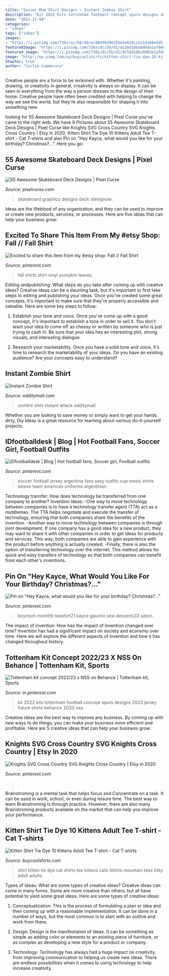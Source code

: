 ```yaml
---
title: "Soccer Mom Shirt Designs ~ Instant Zombie Shirt"
description: "Kit 2022 kits tottenham football concept spurs designs 2023 jersey future shirts behance 2033 nss"
date: "2022-11-04"
categories:
- "ideas"
tags: ["ideas"]
images:
- "https://i.pinimg.com/736x/ec/08/49/ec08499d9625be5e824ccb214368e5d5.jpg"
featuredImage: "https://i.pinimg.com/736x/dc/5b/d1/dc5bd18ba9d6da1af666095cc5b15ceb--jersey-girl-sexy-girls.jpg"
featured_image: "https://i.pinimg.com/736x/dc/5b/d1/dc5bd18ba9d6da1af666095cc5b15ceb--jersey-girl-sexy-girls.jpg"
image: "http://ep.yimg.com/ay/buycoolshirts/kitten-shirt-tie-dye-10-kittens-adult-tee-t-shirt-2.jpg"
ShowToc: true
author: "Carlie Cummerata"
---
```



Creative people are a force to be reckoned with. Whether it's painting, drawing, or creativity in general, creativity is always on display. It can be seen in everything from the way a person dresses to the design of their home. Creative people have often been credited with helping to change the way we see the world, but they're also responsible for shaping it into something new.

	

		
looking for 55 Awesome Skateboard Deck Designs | Pixel Curse you've came to the right web. We have 8 Pictures about 55 Awesome Skateboard Deck Designs | Pixel Curse like Knights SVG Cross Country SVG Knights Cross Country | Etsy in 2020, Kitten Shirt Tie Dye 10 Kittens Adult Tee T-shirt - Cat T-shirts and also Pin on &quot;Hey Kayce, what would you like for your birthday? Christmas?...&quot;. Here you go:
		
    
## 55 Awesome Skateboard Deck Designs | Pixel Curse

<img loading=lazy src="https://pixelcurse.com/wp-content/uploads/2011/05/Skateboard-Graphics_29.jpg" onerror="this.onerror=null;this.src='https://tse4.mm.bing.net/th?id=OIP.LzFehieKRu5kTpcm6exdzwHaQ3&amp;pid=15.1';" alt="55 Awesome Skateboard Deck Designs | Pixel Curse">

_Source: pixelcurse.com_

>skateboard graphics designs deck idesignow. 

	

Ideas are the lifeblood of any organization, and they can be used to improve or create new products, services, or processes. Here are five ideas that can help your business grow:

    
## Excited To Share This Item From My #etsy Shop: Fall // Fall Shirt

<img loading=lazy src="https://i.pinimg.com/736x/ec/08/49/ec08499d9625be5e824ccb214368e5d5.jpg" onerror="this.onerror=null;this.src='https://tse4.mm.bing.net/th?id=OIP.ZpaPnQ9UAib0Lj2QoPAStQHaI5&amp;pid=15.1';" alt="Excited to share this item from my #etsy shop: Fall // Fall Shirt">

_Source: pinterest.com_

>fall shirts shirt vinyl pumpkin leaves. 

	

Editing andpublishing: What steps do you take after coming up with creative ideas?
Creative ideas can be a daunting task, but it's important to first take steps to editing and publishing your ideas. Once you've created some great concepts, it's important to make sure that they're properly accessible and saleable. Here are some key steps to follow:
1. Establish your tone and voice. Once you've come up with a good concept, it's important to establish a tone in order to sell it. You don't want your idea to come off as cheesy or written by someone who is just trying to cash in. Be sure that your idea has an interesting plot, strong visuals, and interesting dialogue.

2. Research your marketability. Once you have a solid tone and voice, it's time to research the marketability of your ideas. Do you have an existing audience? Are your concepts easy to understand?

    
## Instant Zombie Shirt

<img loading=lazy src="https://odditymall.com/includes/content/instant-zombie-attack-shirt-3.jpg" onerror="this.onerror=null;this.src='https://tse3.mm.bing.net/th?id=OIP.iw4B_feUQ9bXpvRyprwZrAHaF-&amp;pid=15.1';" alt="Instant Zombie Shirt">

_Source: odditymall.com_

>zombie shirt instant attack odditymall. 

	

Whether you are looking to save money or simply want to get your hands dirty, Diy Ideas is a great resource for learning about various do-it-yourself projects.

    
## IDfootballdesk | Blog | Hot Football Fans, Soccer Girl, Football Outfits

<img loading=lazy src="https://i.pinimg.com/736x/dc/5b/d1/dc5bd18ba9d6da1af666095cc5b15ceb--jersey-girl-sexy-girls.jpg" onerror="this.onerror=null;this.src='https://tse4.mm.bing.net/th?id=OIP.CxqoI3eL4Q9GSQgyQ90G6wHaK6&amp;pid=15.1';" alt="iDfootballdesk | Blog | Hot football fans, Soccer girl, Football outfits">

_Source: pinterest.com_

>soccer football jersey argentina fans sexy outfits cup messi shirts sleeve team american uniforms argentinan. 

	

Technology transfer: How does technology be transferred from one company to another?
Invention Ideas: 
-One way to move technology between companies is to have a technology transfer agent (TTA) act as a middleman. The TTA helps negotiate and execute the transfer of technology, ensuring that both companies share the benefits of the invention. 
-Another way to move technology between companies is through joint development. If one company has a good idea for a new product, they may want to share it with other companies in order to get ideas for products and services. This way, both companies are able to gain experience with the product before anything is actually created. 
-Finally, there is also the option of transferring technology over the internet. This method allows for quick and easy transfers of technology so that both companies can benefit from each other's inventions.

    
## Pin On &quot;Hey Kayce, What Would You Like For Your Birthday? Christmas?...&quot;

<img loading=lazy src="https://i.pinimg.com/736x/18/55/be/1855be36b87eaefd63caace26900d9bd.jpg" onerror="this.onerror=null;this.src='https://tse1.mm.bing.net/th?id=OIP.RNqHhs92NSov8aS3QpD9gAHaJ4&amp;pid=15.1';" alt="Pin on &quot;Hey Kayce, what would you like for your birthday? Christmas?...&quot;">

_Source: pinterest.com_

>boymom momlife teeshirt21 kayce gaucho sexi desserts33 satori. 

	

The impact of invention: How has the impact of Invention changed over time?
Invention has had a significant impact on society and economy over time. Here we will explore the different aspects of Invention and how it has changed throughout history.

    
## Tottenham Kit Concept 2022/23 X NSS On Behance | Tottenham Kit, Sports

<img loading=lazy src="https://i.pinimg.com/736x/11/0f/8f/110f8fe5f0d1498a78da3942997db73c.jpg" onerror="this.onerror=null;this.src='https://tse1.mm.bing.net/th?id=OIP.pyoYbtE_tLBRA7I6_-NliwHaJ4&amp;pid=15.1';" alt="Tottenham kit concept 2022/23 x NSS on Behance | Tottenham kit, Sports">

_Source: in.pinterest.com_

>kit 2022 kits tottenham football concept spurs designs 2023 jersey future shirts behance 2033 nss. 

	

Creative ideas are the best way to improve any business. By coming up with new ways to do things, you can make your business more efficient and profitable. Here are 5 creative ideas that can help your business grow: 

    
## Knights SVG Cross Country SVG Knights Cross Country | Etsy In 2020

<img loading=lazy src="https://i.pinimg.com/736x/7e/dd/1b/7edd1b18f1c7cb4d657c08bd7d10d3ea.jpg" onerror="this.onerror=null;this.src='https://tse1.mm.bing.net/th?id=OIP.44I-ip-Iu4X_NAa1M78ungHaHi&amp;pid=15.1';" alt="Knights SVG Cross Country SVG Knights Cross Country | Etsy in 2020">

_Source: pinterest.com_

>. 

	

Brainstroming is a mental task that helps focus and Concentrate on a task. It can be used in work, school, or even during leisure time. The best way to learn Brainstroming is through practice. However, there are also many Brainstroming products available on the market that can help you improve your performance.

    
## Kitten Shirt Tie Dye 10 Kittens Adult Tee T-shirt - Cat T-shirts

<img loading=lazy src="http://ep.yimg.com/ay/buycoolshirts/kitten-shirt-tie-dye-10-kittens-adult-tee-t-shirt-2.jpg" onerror="this.onerror=null;this.src='https://tse4.mm.bing.net/th?id=OIP.dfH2RjILf6SA5JOkts6EQgHaGd&amp;pid=15.1';" alt="Kitten Shirt Tie Dye 10 Kittens Adult Tee T-shirt - Cat T-shirts">

_Source: buycoolshirts.com_

>shirt kitten tie dye cat shirts tee kittens cats tshirts mountain tees kitty adult adults. 

	

Types of Ideas: What are some types of creative ideas?
Creative ideas can come in many forms. Some are more creative than others, but all have potential to yield some great ideas. Here are some types of creative ideas:
1. Conceptualization: This is the process of formulating a plan or idea and then coming up with a reasonable implementation. It can be done in a number of ways, but the most common is to start with an outline and work from there.

2. Design: Design is the manifestation of ideas. It can be something as simple as adding color or elements to an existing piece of furniture, or as complex as developing a new style for a product or company.

3. Technology: Technology has always had a huge impact on creativity, from improving communication to helping us create new ideas. There are endless possibilities when it comes to using technology to help increase creativity.


